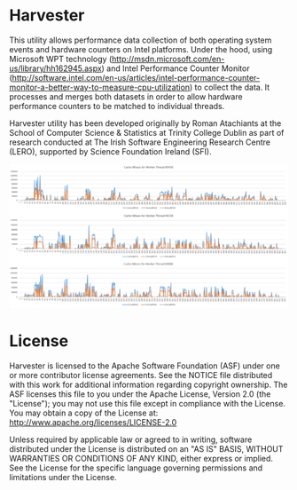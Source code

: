 Harvester
=========

This utility allows performance data collection of both operating system events and hardware counters on Intel platforms. Under the hood, using Microsoft WPT technology (http://msdn.microsoft.com/en-us/library/hh162945.aspx) and Intel Performance Counter Monitor (http://software.intel.com/en-us/articles/intel-performance-counter-monitor-a-better-way-to-measure-cpu-utilization) to collect the data. It processes and merges both datasets in order to allow hardware performance counters to be matched to individual threads.

Harvester utility has been developed originally by Roman Atachiants at the School of Computer Science & Statistics at Trinity College Dublin as part of research conducted at The Irish Software Engineering Research Centre (LERO), supported by Science Foundation Ireland (SFI).

![Harvester](Harvester.External/Harvester.png)

License
=======

Harvester is licensed to the Apache Software Foundation (ASF) under one or more contributor license agreements. See the NOTICE file distributed with this work for additional information regarding copyright ownership. The ASF licenses this file to you under the Apache License, Version 2.0 (the "License"); you may not use this file except in compliance with the License. You may obtain a copy of the License at: http://www.apache.org/licenses/LICENSE-2.0
 
Unless required by applicable law or agreed to in writing, software distributed under the License is distributed on an "AS IS" BASIS, WITHOUT WARRANTIES OR CONDITIONS OF ANY KIND, either express or implied. See the License for the specific language governing permissions and limitations under the License.